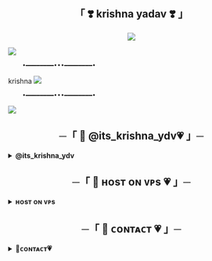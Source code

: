 <h2 align="center">
    「 ❣️ krishna yadav ❣️ 」
</h2>


<p align="center"><a href="https://envs.sh/BAC.mp4"><img src="https://files.catbox.moe/xl9z7j.jpg"></a></p>

<a href="https://envs.sh/BAU.mp4"><img src="https://user-images.githubusercontent.com/krishna"></a>


        •━━━━━━━━•••━━━━━━━━•
krishna
<img src="https://readme-typing-svg.herokuapp.com?color=FF0000&width=420&lines=MADE+Bykrishna yadav"> 

        •━━━━━━━━•••━━━━━━━━•

</h2>
<img src="https://user-images.githubusercontent.com/73097560/115834477-dbab4500-a447-11eb-908a-139a6edaec5c.gif">

<h2 align="center">
    ─「 🦋 @its_krishna_ydv💗 」─
</h2>
<details>
<summary><b>@its_krishna_ydv</b></summary>
    
ꜰɪʟʟ [ᴠᴀʀɪᴀʙʟᴇꜱ](https://github.com/Badhacker98/Banall/blob/main/config.py)

<br>
<p align="center"><a href="http://dashboard.heroku.com/new?template=https://github.com/Badhacker98/Banall"> <img src="https://img.shields.io/badge/Deploy%20On%20Heroku-blue?style=for-the-badge&logo=heroku" width="220" height="38.45"/></a></p>
</details>

<h2 align="center">
    ─「 🦋 ʜᴏsᴛ ᴏɴ ᴠᴘs 💗 」─
</h2>
<details>
<summary><b>ʜᴏsᴛ ᴏɴ ᴠᴘs </b></summary>

ꜰɪʟʟ [ᴠᴀʀɪᴀʙʟᴇꜱ](https://github.com/Badhacker98/Banall/blob/main/config.py)

`pip install --upgrade pip`

`apt-get -y install git gcc python3-dev`

`sudo apt-get update && sudo apt-get upgrade -y`

`git clone https://github.com/Badhacker98/KRISHNA && cd Banall`

`vi config.py`
( ᴘʀᴇꜱꜱ i ᴏɴ ᴛʜᴇ ᴋᴇʏʙᴏᴀʀᴅ ꜰᴏʀ ᴇᴅɪᴛɪɴɢ ᴄᴏɴꜰɪɢ ,ᴘʀᴇꜱꜱ ᴄᴛʀʟ+ᴄ ᴡʜᴇɴ ʏᴏᴜ'ʀᴇ ᴅᴏɴᴇ ᴡɪᴛʜ ᴇᴅɪᴛɪɴɢ ᴄᴏɴꜰɪɢ ᴀɴᴅ :wq ᴛᴏ ꜱᴀᴠᴇ ᴛʜᴇ ᴄᴏɴꜰɪɢ )

`pip3 install -U -r requirements.txt`

`screen -R KRISHNA`

`python3 -m KRISHNA`

`ᴄᴛʀʟ ᴀ+ᴅ`

</details>



<h2 align="center">
    ─「 🦋 ᴄᴏɴᴛᴀᴄᴛ 💗 」─
</h2>
<details>
<summary><b>🦋ᴄᴏɴᴛᴀᴄᴛ💗</b></summary>
<br>
    
### Contact :
<a href="https://t.me/@its_krishna_ydv"><img title="Telegram" src="https://img.shields.io/badge/Telegram-%23000000.svg?&style=for-the-badge&logo=telegram&logoColor=61DAFB"></a>
<a href="https://mail.google.com/mail/?view=cm&fs=1&to=sukhwinderwarval50@gmail.com"><img title="GMAIL" src="https://img.shields.io/badge/Gmail-D14836?style=for-the-badge&logo=gmail&logoColor=white"></a>
<a href="https://instagram.com/lll_bad_munda_lll"><img title="Instagram" src="https://img.shields.io/badge/instagram-%23E4405F.svg?&style=for-the-badge&logo=instagram&logoColor=white"></a>
